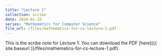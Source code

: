 ```yaml
---
title: "Lecture 1"
collection: scribe
date: 2024-01-15
series: "Mathematics for Computer Science"
file_url: /files/mathematics-for-cs-lecture-1.pdf
---
```


This is the scribe note for Lecture 1. You can download the PDF [here]({{ site.baseurl }}/files/mathematics-for-cs-lecture-1.pdf).
